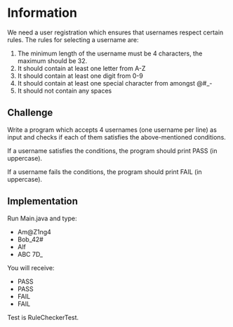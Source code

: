 # Information

We need a user registration which ensures that usernames respect certain rules.
The rules for selecting a username are:
1. The minimum length of the username must be 4 characters, the maximum should be 32.
2. It should contain at least one letter from A-Z
3. It should contain at least one digit from 0-9
4. It should contain at least one special character from amongst @#_-
5. It should not contain any spaces

## Challenge

Write a program which accepts 4 usernames (one username per line) as input and checks if each of them satisfies the above-mentioned conditions.

If a username satisfies the conditions, the program should print PASS (in uppercase).

If a username fails the conditions, the program should print FAIL (in uppercase).

## Implementation

Run Main.java and type:
* Am@Z1ng4
* Bob_42#
* Alf
* ABC 7D_

You will receive:

* PASS
* PASS
* FAIL
* FAIL

Test is RuleCheckerTest.